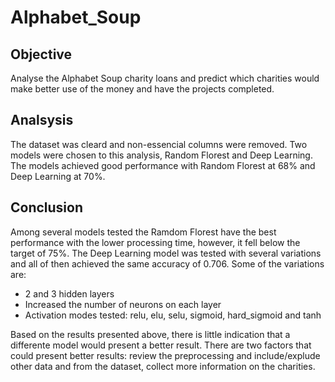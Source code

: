 # Alphabet_Soup

## Objective
Analyse the Alphabet Soup charity loans and predict which charities would make better use of the money and have the projects completed.

## Analsysis
The dataset was cleard and non-essencial columns were removed.
Two models were chosen to this analysis, Random Florest and Deep Learning. The models achieved good performance with Random Florest at 68% and Deep Learning at 70%.

## Conclusion
Among several models tested the Ramdom Florest have the best performance with the lower processing time, however, it fell below the target of 75%.
The Deep Learning model was tested with several variations and all of then achieved the same accuracy of 0.706. Some of the variations are:
* 2 and 3 hidden layers
* Increased the number of neurons on each layer
* Activation modes tested: relu, elu, selu, sigmoid, hard_sigmoid and tanh

Based on the results presented above, there is little indication that a differente model would present a better result. There are two factors that could present better results: review the preprocessing and include/explude other data and from the dataset, collect more information on the charities.